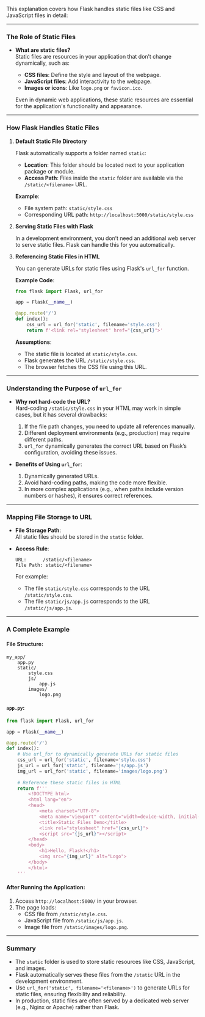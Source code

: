 This explanation covers how Flask handles static files like CSS and JavaScript files in detail:

---

### **The Role of Static Files**

- **What are static files?**  
  Static files are resources in your application that don’t change dynamically, such as:
  - **CSS files**: Define the style and layout of the webpage.
  - **JavaScript files**: Add interactivity to the webpage.
  - **Images or icons**: Like `logo.png` or `favicon.ico`.

  Even in dynamic web applications, these static resources are essential for the application's functionality and appearance.

---

### **How Flask Handles Static Files**

1. **Default Static File Directory**

   Flask automatically supports a folder named `static`:
   - **Location**: This folder should be located next to your application package or module.
   - **Access Path**: Files inside the `static` folder are available via the `/static/<filename>` URL.

   **Example**:
   - File system path: `static/style.css`
   - Corresponding URL path: `http://localhost:5000/static/style.css`

2. **Serving Static Files with Flask**

   In a development environment, you don’t need an additional web server to serve static files. Flask can handle this for you automatically.

3. **Referencing Static Files in HTML**

   You can generate URLs for static files using Flask's `url_for` function.

   **Example Code**:

   ```python
   from flask import Flask, url_for

   app = Flask(__name__)

   @app.route('/')
   def index():
       css_url = url_for('static', filename='style.css')
       return f'<link rel="stylesheet" href="{css_url}">'
   ```

   **Assumptions**:
   - The static file is located at `static/style.css`.
   - Flask generates the URL `/static/style.css`.
   - The browser fetches the CSS file using this URL.

---

### **Understanding the Purpose of `url_for`**

- **Why not hard-code the URL?**  
  Hard-coding `/static/style.css` in your HTML may work in simple cases, but it has several drawbacks:
  1. If the file path changes, you need to update all references manually.
  2. Different deployment environments (e.g., production) may require different paths.
  3. `url_for` dynamically generates the correct URL based on Flask’s configuration, avoiding these issues.

- **Benefits of Using `url_for`**:
  1. Dynamically generated URLs.
  2. Avoid hard-coding paths, making the code more flexible.
  3. In more complex applications (e.g., when paths include version numbers or hashes), it ensures correct references.

---

### **Mapping File Storage to URL**

- **File Storage Path**:  
  All static files should be stored in the `static` folder.

- **Access Rule**:
  ```
  URL:      /static/<filename>
  File Path: static/<filename>
  ```
  For example:
  - The file `static/style.css` corresponds to the URL `/static/style.css`.
  - The file `static/js/app.js` corresponds to the URL `/static/js/app.js`.

---

### **A Complete Example**

#### File Structure:

```
my_app/
    app.py
    static/
        style.css
        js/
            app.js
        images/
            logo.png
```

#### `app.py`:

```python
from flask import Flask, url_for

app = Flask(__name__)

@app.route('/')
def index():
    # Use url_for to dynamically generate URLs for static files
    css_url = url_for('static', filename='style.css')
    js_url = url_for('static', filename='js/app.js')
    img_url = url_for('static', filename='images/logo.png')
    
    # Reference these static files in HTML
    return f'''
        <!DOCTYPE html>
        <html lang="en">
        <head>
            <meta charset="UTF-8">
            <meta name="viewport" content="width=device-width, initial-scale=1.0">
            <title>Static Files Demo</title>
            <link rel="stylesheet" href="{css_url}">
            <script src="{js_url}"></script>
        </head>
        <body>
            <h1>Hello, Flask!</h1>
            <img src="{img_url}" alt="Logo">
        </body>
        </html>
    '''
```

#### After Running the Application:

1. Access `http://localhost:5000/` in your browser.
2. The page loads:
   - CSS file from `/static/style.css`.
   - JavaScript file from `/static/js/app.js`.
   - Image file from `/static/images/logo.png`.

---

### **Summary**

- The `static` folder is used to store static resources like CSS, JavaScript, and images.
- Flask automatically serves these files from the `/static` URL in the development environment.
- Use `url_for('static', filename='<filename>')` to generate URLs for static files, ensuring flexibility and reliability.
- In production, static files are often served by a dedicated web server (e.g., Nginx or Apache) rather than Flask.